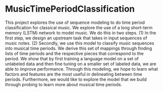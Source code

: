 # MusicTimePeriodClassification

This project explores the use of sequence modeling to do time period classification for classical music. We explore the use of a long short-term memory (LSTM) network to model music. We do this in two steps. (1) In the first step, we design an upstream task that takes in input sequences of music notes. (2) Secondly, we use this model to classify music sequences into musical time periods. We derive this set of mappings through finding lists of time periods and the respective pieces that correspond to the period. We show that by first training a language model on a set of unlabeled data and then fine tuning on a smaller set of labeled data, we are able to improve performance. Through this modeling, we hope to learn what factors and features are the most useful in delineating between time periods. Furthermore, we would like to explore the model that we build through probing to learn more about musical time periods. 
